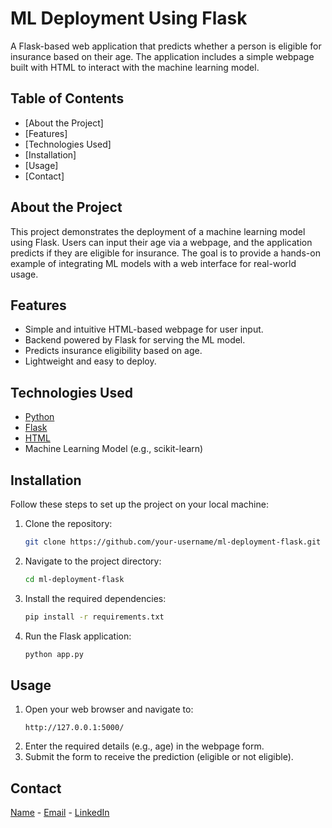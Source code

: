 # ML Deployment Using Flask

A Flask-based web application that predicts whether a person is eligible for insurance based on their age. The application includes a simple webpage built with HTML to interact with the machine learning model.

## Table of Contents

- [About the Project]
- [Features]
- [Technologies Used]
- [Installation]
- [Usage]
- [Contact]

## About the Project

This project demonstrates the deployment of a machine learning model using Flask. Users can input their age via a webpage, and the application predicts if they are eligible for insurance. The goal is to provide a hands-on example of integrating ML models with a web interface for real-world usage.

## Features

- Simple and intuitive HTML-based webpage for user input.
- Backend powered by Flask for serving the ML model.
- Predicts insurance eligibility based on age.
- Lightweight and easy to deploy.

## Technologies Used

- [Python](https://www.python.org/)
- [Flask](https://flask.palletsprojects.com/)
- [HTML](https://developer.mozilla.org/en-US/docs/Web/HTML)
- Machine Learning Model (e.g., scikit-learn)

## Installation

Follow these steps to set up the project on your local machine:

1. Clone the repository:
   ```bash
   git clone https://github.com/your-username/ml-deployment-flask.git
   ```
2. Navigate to the project directory:
   ```bash
   cd ml-deployment-flask
   ```
3. Install the required dependencies:
   ```bash
   pip install -r requirements.txt
   ```
4. Run the Flask application:
   ```bash
   python app.py
   ```

## Usage

1. Open your web browser and navigate to:
   ```
   http://127.0.0.1:5000/
   ```
2. Enter the required details (e.g., age) in the webpage form.
3. Submit the form to receive the prediction (eligible or not eligible).


## Contact

[Name](Nandhini.N) - [Email](nandhupushparani25@gmail.com) - [LinkedIn](www.linkedin.com/in/nandhini-narayanan-70a11031a)



